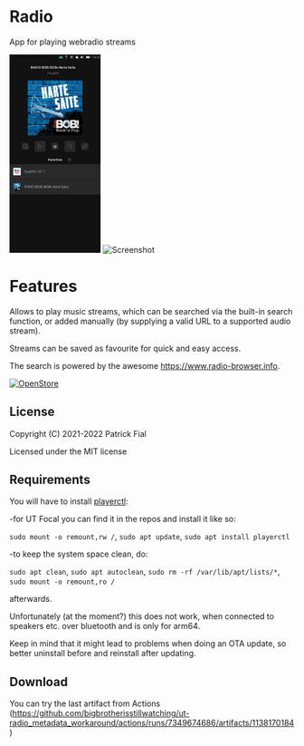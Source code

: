 # Radio

App for playing webradio streams

<p float="left">
<img title="Screenshot" alt="Screenshot" width="32%" src="screenshots/screenshot1.png">
<img title="Screenshot" alt="Screenshot" width="32%" src="screenshots/screenshot2.png">
</p>

# Features

Allows to play music streams, which can be searched via the built-in search function, or added manually (by supplying a valid URL to a supported audio stream).

Streams can be saved as favourite for quick and easy access.

The search is powered by the awesome https://www.radio-browser.info.

[![OpenStore](https://open-store.io/badges/en_US.png)](https://open-store.io/app/radio.s710)

## License

Copyright (C) 2021-2022 Patrick Fial

Licensed under the MIT license

## Requirements

You will have to install [playerctl](https://github.com/altdesktop/playerctl):

-for UT Focal you can find it in the repos and install it like so:

`sudo mount -o remount,rw /`,
`sudo apt update`,
`sudo apt install playerctl`

-to keep the system space clean, do:

`sudo apt clean`,
`sudo apt autoclean`,
`sudo rm -rf /var/lib/apt/lists/*`,
`sudo mount -o remount,ro /`

afterwards.

Unfortunately (at the moment?) this does not work, when connected to speakers etc. over bluetooth and is only for arm64.

Keep in mind that it might lead to problems when doing an OTA update, so better uninstall before and reinstall after updating.

## Download

You can try the last artifact from Actions (https://github.com/bigbrotherisstillwatching/ut-radio_metadata_workaround/actions/runs/7349674686/artifacts/1138170184)
